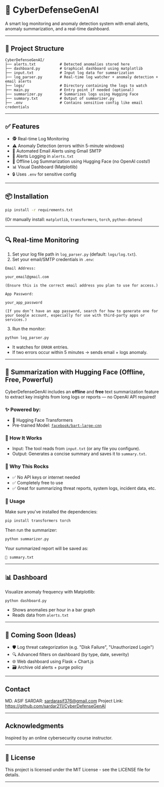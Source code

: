 # 🚨 CyberDefenseGenAI

A smart log monitoring and anomaly detection system with email alerts, anomaly summarization, and a real-time dashboard.

---

## 📁 Project Structure

```
CyberDefenseGenAI/
├── alerts.txt           # Detected anomalies stored here
├── dashboard.py         # Graphical dashboard using matplotlib
├── input.txt            # Input log data for summarization
├── log_parser.py        # Real-time log watcher + anomaly detection + email alerts
├── logs/                # Directory containing the logs to watch
├── main.py              # Entry point if needed (optional)
├── summarizer.py        # Summarizes logs using Hugging Face
├── summary.txt          # Output of summarizer.py
├── .env                 # Contains sensitive config like email credentials
```

---

## ✅ Features

- 🕵️ Real-time Log Monitoring
- ⚠️ Anomaly Detection (errors within 5-minute windows)
- 📧 Automated Email Alerts using Gmail SMTP
- 📁 Alerts Logging in `alerts.txt`
- 🧠 Offline Log Summarization using Hugging Face (no OpenAI costs!)
- 📊 Visual Dashboard (Matplotlib)
- 🔒 Uses `.env` for sensitive config

---

## 📦 Installation

```bash
pip install -r requirements.txt
```

(Or manually install: `matplotlib`, `transformers`, `torch`, `python-dotenv`)

---

## 🔍 Real-time Monitoring

1. Set your log file path in `log_parser.py` (default: `logs/log.txt`).
2. Set your email/SMTP credentials in `.env`:

```env
Email Address:

your_email@gmail.com

(Ensure this is the correct email address you plan to use for access.)

App Password:

your_app_password

(If you don’t have an app password, search for how to generate one for your Google account, especially for use with third-party apps or services.)
```

3. Run the monitor:

```bash
python log_parser.py
```

- It watches for `ERROR` entries.
- If two errors occur within 5 minutes → sends email + logs anomaly.

---

## 🧠 Summarization with Hugging Face (Offline, Free, Powerful)

CyberDefenseGenAI includes an **offline** and **free** text summarization feature to extract key insights from long logs or reports — no OpenAI API required!

### ✨ Powered by:

- 🤗 Hugging Face Transformers
- Pre-trained Model: [`facebook/bart-large-cnn`](https://huggingface.co/facebook/bart-large-cnn)

### 📄 How It Works

- Input: The tool reads from `input.txt` (or any file you configure).
- Output: Generates a concise summary and saves it to `summary.txt`.

### 🚀 Why This Rocks

- ✅ No API keys or internet needed
- ✅ Completely free to use
- ✅ Great for summarizing threat reports, system logs, incident data, etc.

### 🧪 Usage

Make sure you've installed the dependencies:

```bash
pip install transformers torch
```

Then run the summarizer:

```bash
python summarizer.py
```

Your summarized report will be saved as:

```
📁 summary.txt
```

---

## 📊 Dashboard

Visualize anomaly frequency with Matplotlib:

```bash
python dashboard.py
```

- Shows anomalies per hour in a bar graph
- Reads data from `alerts.txt`

---

## 🚀 Coming Soon (Ideas)

- 🛡️ Log threat categorization (e.g. "Disk Failure", "Unauthorized Login")
- 🔍 Advanced filters on dashboard (by type, date, severity)
- 🌐 Web dashboard using Flask + Chart.js
- 🗃️ Archive old alerts + purge policy

---

## Contact
MD. ASIF SARDAR: sardarasif376@gmail.com
Project Link: https://github.com/sardar211/CyberDefenseGenAI

---

## Acknowledgments
Inspired by an online cybersecurity course instructor.

---

## 📜 License
This project is licensed under the MIT License - see the LICENSE file for details.

---
